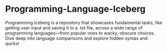 # Programming-Language-Iceberg
Programming Iceberg is a repository that showcases fundamental tasks, like getting user input and saving it to a .txt file, across a wide range of programming languages—from popular ones to wacky, obscure choices. Dive deep into language comparisons and explore hidden syntax and quirks!
